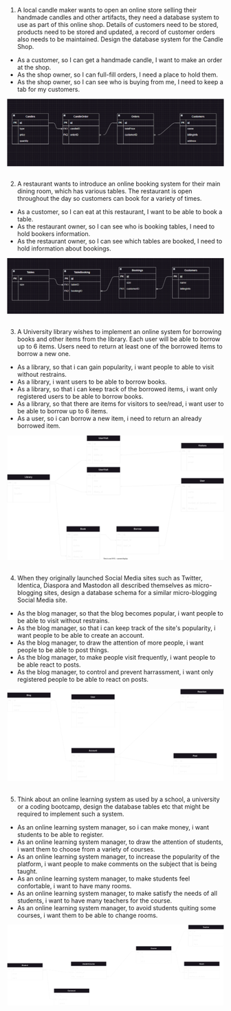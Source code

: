 1. A local candle maker wants to open an online store selling their handmade candles and other artifacts, they need a database system to use as part of this online shop. Details of customers need to be stored, products need to be stored and updated, a record of customer orders also needs to be maintained. Design the database system for the Candle Shop.

- As a customer, so I can get a handmade candle, I want to make an order at the shop.
- As the shop owner, so I can full-fill orders, I need a place to hold them.
- As the shop owner, so I can see who is buying from me, I need to keep a tab for my customers.

![candle shop entity diagram](./Images/candleShop.png)

##

2. A restaurant wants to introduce an online booking system for their main dining room, which has various tables. The restaurant is open throughout the day so customers can book for a variety of times.

- As a customer, so I can eat at this restaurant, I want to be able to book a table.
- As the restaurant owner, so I can see who is booking tables, I need to hold bookers information.
- As the restaurant owner, so I can see which tables are booked, I need to hold information about bookings.

![restaurant entity diagram](./Images/restaurant.png)

##

3. A University library wishes to implement an online system for borrowing books and other items from the library. Each user will be able to borrow up to 6 items. Users need to return at least one of the borrowed items to borrow a new one.

- As a library, so that i can gain popularity, i want people to able to visit without restrains.
- As a library, i want users to be able to borrow books.
- As a library, so that i can keep track of the borrowed items, i want only registered users to be able to borrow books.
- As a library, so that there are items for visitors to see/read, i want user to be able to borrow up to 6 items.
- As a user, so i can borrow a new item, i need to return an already borrowed item.

![library entity diagram](./Images/Library.svg)

##

4. When they originally launched Social Media sites such as Twitter, Identica, Diaspora and Mastodon all described themselves as micro-blogging sites, design a database schema for a similar micro-blogging Social Media site.

- As the blog manager, so that the blog becomes popular, i want people to be able to visit without restrains.
- As the blog manager, so that i can keep track of the site's popularity, i want people to be able to create an account.
- As the blog manager, to draw the attention of more people, i want people to be able to post things.
- As the blog manager, to make people visit frequently, i want people to be able react to posts.
- As the blog manager, to control and prevent harrassment, i want only registered people to be able to react on posts.

![blog entity diagram](./Images/Blog.svg)

##

5. Think about an online learning system as used by a school, a university or a coding bootcamp, design the database tables etc that might be required to implement such a system.
- As an online learning system manager, so i can make money, i want students to be able to register.
- As an online learning system manager, to draw the attention of students, i want them to choose from a variety of courses.
- As an online learning system manager, to increase the popularity of the platform, i want people to make comments on the subject that is being taught.
- As an online learning system manager, to make students feel confortable, i want to have many rooms.
- As an online learning system manager, to make satisfy the needs of all students, i want to have many teachers for the course.
- As an online learning system manager, to avoid students quiting some courses, i want them to be able to change rooms.

![e-learning entity diagram](./Images/E-Learning.svg)